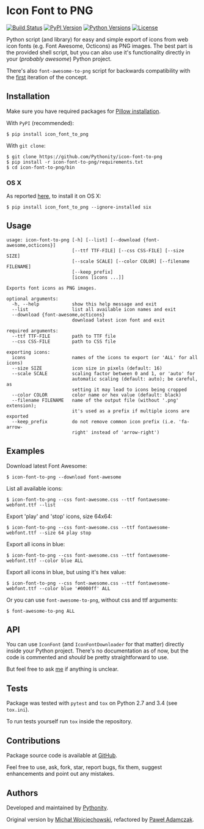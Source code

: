 # Icon Font to PNG
[![Build Status](https://img.shields.io/travis/Pythonity/icon-font-to-png.svg)][if2p travis]
[![PyPI Version](https://img.shields.io/pypi/v/icon_font_to_png.svg)][if2p pypi]
[![Python Versions](https://img.shields.io/pypi/pyversions/icon_font_to_png.svg)][if2p pypi]
[![License](https://img.shields.io/github/license/Pythonity/icon-font-to-png.svg)][license]

Python script (and library) for easy and simple export of icons from web
icon fonts (e.g. Font Awesome, Octicons) as PNG images. The best part is
the provided shell script, but you can also use it's functionality
directly in your (*probably awesome*) Python project.

There's also `font-awesome-to-png` script for backwards compatibility
with the [first][odyniec fa2p] iteration of the concept.

## Installation
Make sure you have required packages for [Pillow installation][pillow].

With `PyPI` (recommended):
```
$ pip install icon_font_to_png
```

With `git clone`:
```
$ git clone https://github.com/Pythonity/icon-font-to-png
$ pip install -r icon-font-to-png/requirements.txt
$ cd icon-font-to-png/bin
```

### OS X
As reported [here][if2p osx], to install it on OS X:
```
$ pip install icon_font_to_png --ignore-installed six
```

## Usage
```
usage: icon-font-to-png [-h] [--list] [--download {font-awesome,octicons}]
                        [--ttf TTF-FILE] [--css CSS-FILE] [--size SIZE]
                        [--scale SCALE] [--color COLOR] [--filename FILENAME]
                        [--keep_prefix]
                        [icons [icons ...]]

Exports font icons as PNG images.

optional arguments:
  -h, --help            show this help message and exit
  --list                list all available icon names and exit
  --download {font-awesome,octicons}
                        download latest icon font and exit

required arguments:
  --ttf TTF-FILE        path to TTF file
  --css CSS-FILE        path to CSS file

exporting icons:
  icons                 names of the icons to export (or 'ALL' for all icons)
  --size SIZE           icon size in pixels (default: 16)
  --scale SCALE         scaling factor between 0 and 1, or 'auto' for
                        automatic scaling (default: auto); be careful, as
                        setting it may lead to icons being cropped
  --color COLOR         color name or hex value (default: black)
  --filename FILENAME   name of the output file (without '.png' extension);
                        it's used as a prefix if multiple icons are exported
  --keep_prefix         do not remove common icon prefix (i.e. 'fa-arrow-
                        right' instead of 'arrow-right')

```

## Examples
Download latest Font Awesome:
```
$ icon-font-to-png --download font-awesome
```

List all available icons:
```
$ icon-font-to-png --css font-awesome.css --ttf fontawesome-webfont.ttf --list
```

Export 'play' and 'stop' icons, size 64x64:
```
$ icon-font-to-png --css font-awesome.css --ttf fontawesome-webfont.ttf --size 64 play stop
```

Export all icons in blue:
```
$ icon-font-to-png --css font-awesome.css --ttf fontawesome-webfont.ttf --color blue ALL
```

Export all icons in blue, but using it's hex value:
```
$ icon-font-to-png --css font-awesome.css --ttf fontawesome-webfont.ttf --color blue '#0000ff' ALL
```

Or you can use `font-awesome-to-png`, without css and ttf arguments:
```
$ font-awesome-to-png ALL
```

## API
You can use `IconFont` (and `IconFontDownloader` for that matter)
directly inside your Python project. There's no documentation as of now,
but the code is commented and *should* be pretty straightforward to use.

But feel free to ask [me](mailto:pawel.adamczak@sidnet.info) if anything
is unclear.

## Tests
Package was tested with `pytest` and `tox` on Python 2.7 and 3.4
(see `tox.ini`).

To run tests yourself run `tox` inside the repository.

## Contributions
Package source code is available at [GitHub][if2p github].

Feel free to use, ask, fork, star, report bugs, fix them, suggest 
enhancements and point out any mistakes.

## Authors
Developed and maintained by [Pythonity][pythonity].

Original version by [Michał Wojciechowski][odyniec], refactored by 
[Paweł Adamczak][pawelad].


[if2p travis]: https://travis-ci.org/Pythonity/icon-font-to-png
[if2p pypi]: https://pypi.python.org/pypi/icon_font_to_png
[license]: https://github.com/Pythonity/icon-font-to-png/blob/master/LICENSE
[odyniec fa2p]: https://github.com/odyniec/font-awesome-to-png
[pillow]: https://pillow.readthedocs.org/en/latest/installation.html
[if2p osx]: https://github.com/Pythonity/icon-font-to-png/issues/2#issuecomment-197068427
[if2p github]: https://github.com/Pythonity/icon-font-to-png
[pythonity]: http://pythonity.com/
[odyniec]: https://github.com/odyniec
[pawelad]: https://github.com/pawelad
